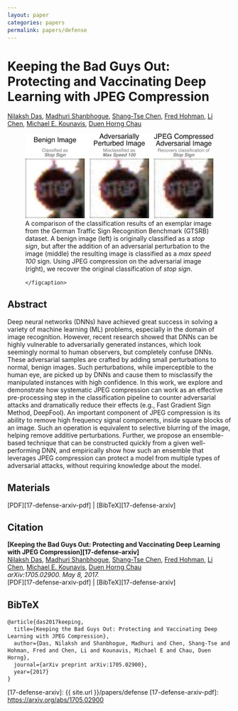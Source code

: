 ```yaml
---
layout: paper
categories: papers
permalink: papers/defense
---
```


# Keeping the Bad Guys Out: Protecting and Vaccinating Deep Learning with JPEG Compression
[Nilaksh Das][nilaksh], [Madhuri Shanbhogue][madhuri], [Shang-Tse Chen][shang], [Fred Hohman][fred], [Li Chen][li], [Michael E. Kounavis][michael], [Duen Horng Chau][polo]  

<figure>
     <img class="single" src="/images/papers/17-defense-arxiv.png">
    <figcaption class="single">
        A comparison of the classification results of an exemplar image from the German Traffic Sign Recognition Benchmark (GTSRB) dataset.
        A benign image (left) is originally classified as a <i>stop sign</i>, but after the addition of an adversarial perturbation to the image (middle) the resulting image is classified as a <i>max speed 100</i> sign.
        Using JPEG compression on the adversarial image (right), we recover the original classification of <i>stop sign</i>.

    </figcaption>
</figure>

## Abstract
Deep neural networks (DNNs) have achieved great success in solving a variety of machine learning (ML) problems, especially in the domain of image recognition. 
However, recent research showed that DNNs can be highly vulnerable to adversarially generated instances, which look seemingly normal to human observers, but completely confuse DNNs. 
These adversarial samples are crafted by adding small perturbations to normal, benign images. 
Such perturbations, while imperceptible to the human eye, are picked up by DNNs and cause them to misclassify the manipulated instances with high confidence. 
In this work, we explore and demonstrate 
how systematic JPEG compression can work as an effective pre-processing step in the classification pipeline to  counter adversarial attacks and dramatically reduce their effects (e.g., Fast Gradient Sign Method, DeepFool). 
An important component of JPEG compression is its ability to remove high frequency signal components, inside square blocks of an image. 
Such an operation is equivalent to selective blurring of the image, helping remove additive perturbations.
Further, we propose an ensemble-based technique that can be constructed quickly from a given well-performing DNN, and empirically show how such an ensemble that leverages JPEG compression can protect a model from multiple types of adversarial attacks, without requiring knowledge about the model.



## Materials
[PDF][17-defense-arxiv-pdf] | [BibTeX][17-defense-arxiv]

## Citation
**[Keeping the Bad Guys Out: Protecting and Vaccinating Deep Learning with JPEG Compression][17-defense-arxiv]**  
[Nilaksh Das][nilaksh], [Madhuri Shanbhogue][madhuri], [Shang-Tse Chen][shang], [Fred Hohman][fred], [Li Chen][li], [Michael E. Kounavis][michael], [Duen Horng Chau][polo]  
*arXiv:1705.02900. May 8, 2017.*  
<span class="paper-misc">
[PDF][17-defense-arxiv-pdf] | [BibTeX][17-defense-arxiv]
</span>

## BibTeX
```
@article{das2017keeping,
  title={Keeping the Bad Guys Out: Protecting and Vaccinating Deep Learning with JPEG Compression},
  author={Das, Nilaksh and Shanbhogue, Madhuri and Chen, Shang-Tse and Hohman, Fred and Chen, Li and Kounavis, Michael E and Chau, Duen Horng},
  journal={arXiv preprint arXiv:1705.02900},
  year={2017}
}
```

[nilaksh]: http://nilakshdas.com/ "Nilaksh Das"
[madhuri]: https://www.linkedin.com/in/madhuri-shanbhogue/ "Madhuri Shanbhogue"
[shang]: https://www.cc.gatech.edu/~schen351/ "Shang-Tse Chen"
[fred]: http://fredhohman.com "Fred Hohman"
[li]: https://www.linkedin.com/in/li-chen-phd-b2a10289/ "Li Chen"
[michael]: https://www.researchgate.net/profile/Michael_Kounavis "Michael E. Kounavis"
[polo]: http://www.cc.gatech.edu/~dchau/ "Polo Chau"

[17-defense-arxiv]: {{ site.url }}/papers/defense
[17-defense-arxiv-pdf]: https://arxiv.org/abs/1705.02900